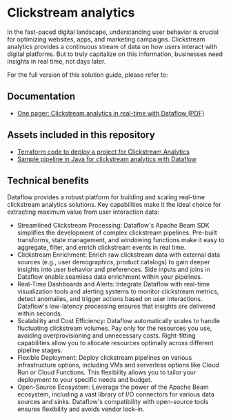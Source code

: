 # Clickstream analytics

In the fast-paced digital landscape, understanding user behavior is crucial for optimizing websites, apps,
and marketing campaigns. Clickstream analytics provides a continuous stream of data on how users interact
with digital platforms. But to truly capitalize on this information, businesses need insights in real time,
not days later.

For the full version of this solution guide, please refer to:

## Documentation

- [One pager: Clickstream analytics in real-time with Dataflow (PDF)](./one_pagers/clickstream_dataflow_onepager.pdf)

## Assets included in this repository

- [Terraform code to deploy a project for Clickstream Analytics](../terraform/clickstream_analytics/)
- [Sample pipeline in Java for clickstream analytics with Dataflow](../pipelines/clickstream_analytics_java/)

## Technical benefits

Dataflow provides a robust platform for building and scaling real-time clickstream analytics solutions.
Key capabilities make it the ideal choice for extracting maximum value from user interaction data:

- Streamlined Clickstream Processing: Dataflow's Apache Beam SDK simplifies the development of complex
  clickstream pipelines. Pre-built transforms, state management, and windowing functions make it easy to
  aggregate, filter, and enrich clickstream events in real time.
- Clickstream Enrichment: Enrich raw clickstream data with external data sources (e.g., user demographics,
  product catalogs) to gain deeper insights into user behavior and preferences. Side inputs and joins in
  Dataflow enable seamless data enrichment within your pipelines.
- Real-Time Dashboards and Alerts: Integrate Dataflow with real-time visualization tools and alerting systems
  to monitor clickstream metrics, detect anomalies, and trigger actions based on user interactions. Dataflow's
  low-latency processing ensures that insights are delivered within seconds.
- Scalability and Cost Efficiency: Dataflow automatically scales to handle fluctuating clickstream volumes.
  Pay only for the resources you use, avoiding overprovisioning and unnecessary costs. Right-fitting capabilities
  allow you to allocate resources optimally across different pipeline stages.
- Flexible Deployment: Deploy clickstream pipelines on various infrastructure options, including VMs and serverless
  options like Cloud Run or Cloud Functions. This flexibility allows you to tailor your deployment to your specific
  needs and budget.
- Open-Source Ecosystem: Leverage the power of the Apache Beam ecosystem, including a vast library of I/O
  connectors for various data sources and sinks. Dataflow's compatibility with open-source tools ensures flexibility
  and avoids vendor lock-in.

